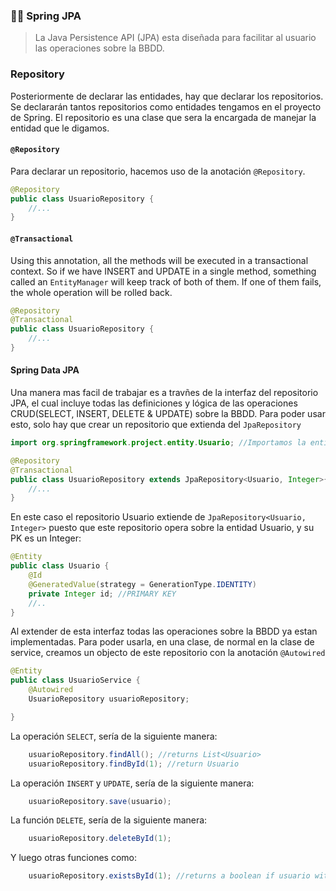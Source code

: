 ### 👨‍🏫 Spring JPA
> La Java Persistence API (JPA) esta diseñada para facilitar al usuario las operaciones sobre la BBDD.

### Repository

Posteriormente de declarar las entidades, hay que declarar los repositorios. Se declararán tantos repositorios como entidades tengamos en el proyecto de Spring. El repositorio es una clase que sera la encargada de manejar la entidad que le digamos.

#### `@Repository`

Para declarar un repositorio, hacemos uso de la anotación `@Repository`.

```java
@Repository
public class UsuarioRepository {
    //...
}
```

#### `@Transactional`

Using this annotation, all the methods will be executed in a transactional context. So if we have INSERT and UPDATE in a single method, something called an `EntityManager` will keep track of both of them. If one of them fails, the whole operation will be rolled back.

```java
@Repository
@Transactional
public class UsuarioRepository {
    //...
}
```

#### Spring Data JPA

Una manera mas facil de trabajar es a travñes de la interfaz del repositorio JPA, el cual incluye todas las definiciones y lógica de las operaciones CRUD(SELECT, INSERT, DELETE & UPDATE) sobre la BBDD. Para poder usar esto, solo hay que crear un repositorio que extienda del `JpaRepository`

```java
import org.springframework.project.entity.Usuario; //Importamos la entidad declarada en el proyecto Spring.

@Repository
@Transactional
public class UsuarioRepository extends JpaRepository<Usuario, Integer>{ //extendemos de la interfaz, declarando la entidad que sera manejada en el repositorio, y su respectiva Primary KEY.
    //...
}
```

En este caso el repositorio Usuario extiende de `JpaRepository<Usuario, Integer>` puesto que este repositorio opera sobre la entidad Usuario, y su PK es un Integer:

```java
@Entity
public class Usuario {
    @Id
    @GeneratedValue(strategy = GenerationType.IDENTITY)
    private Integer id; //PRIMARY KEY
    //..
}
```

Al extender de esta interfaz todas las operaciones sobre la BBDD ya estan implementadas. Para poder usarla, en una clase, de normal en la clase de service, creamos un objecto de este repositorio con la anotación `@Autowired`

```java
@Entity
public class UsuarioService {
    @Autowired
    UsuarioRepository usuarioRepository;

}
```

La operación `SELECT`, sería de la siguiente manera: 

```java
    usuarioRepository.findAll(); //returns List<Usuario>
    usuarioRepository.findById(1); //return Usuario
```

La operación `INSERT` y `UPDATE`, sería de la siguiente manera: 

```java
    usuarioRepository.save(usuario);
```

La función `DELETE`, sería de la siguiente manera: 

```java
    usuarioRepository.deleteById(1);
```

Y luego otras funciones como:
```java
    usuarioRepository.existsById(1); //returns a boolean if usuario with id=1 exists
```








